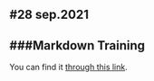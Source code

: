 #28 sep.2021
---
###Markdown Training
---
You can find it [through this link](https://www.markdowntutorial.com/).
